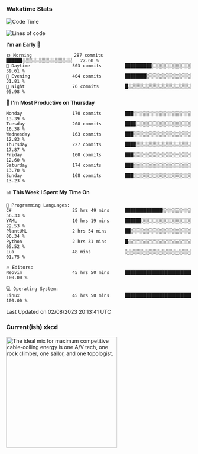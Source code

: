 ### Wakatime Stats
<!--START_SECTION:waka-->
![Code Time](http://img.shields.io/badge/Code%20Time-1%2C901%20hrs%2052%20mins-blue)

![Lines of code](https://img.shields.io/badge/From%20Hello%20World%20I%27ve%20Written-774.0%20thousand%20lines%20of%20code-blue)

**I'm an Early 🐤** 

```text
🌞 Morning                287 commits         ██████░░░░░░░░░░░░░░░░░░░   22.60 % 
🌆 Daytime                503 commits         ██████████░░░░░░░░░░░░░░░   39.61 % 
🌃 Evening                404 commits         ████████░░░░░░░░░░░░░░░░░   31.81 % 
🌙 Night                  76 commits          █░░░░░░░░░░░░░░░░░░░░░░░░   05.98 % 
```
📅 **I'm Most Productive on Thursday** 

```text
Monday                   170 commits         ███░░░░░░░░░░░░░░░░░░░░░░   13.39 % 
Tuesday                  208 commits         ████░░░░░░░░░░░░░░░░░░░░░   16.38 % 
Wednesday                163 commits         ███░░░░░░░░░░░░░░░░░░░░░░   12.83 % 
Thursday                 227 commits         ████░░░░░░░░░░░░░░░░░░░░░   17.87 % 
Friday                   160 commits         ███░░░░░░░░░░░░░░░░░░░░░░   12.60 % 
Saturday                 174 commits         ███░░░░░░░░░░░░░░░░░░░░░░   13.70 % 
Sunday                   168 commits         ███░░░░░░░░░░░░░░░░░░░░░░   13.23 % 
```


📊 **This Week I Spent My Time On** 

```text
💬 Programming Languages: 
C#                       25 hrs 49 mins      ██████████████░░░░░░░░░░░   56.33 % 
YAML                     10 hrs 19 mins      ██████░░░░░░░░░░░░░░░░░░░   22.53 % 
PlantUML                 2 hrs 54 mins       ██░░░░░░░░░░░░░░░░░░░░░░░   06.34 % 
Python                   2 hrs 31 mins       █░░░░░░░░░░░░░░░░░░░░░░░░   05.52 % 
Lua                      48 mins             ░░░░░░░░░░░░░░░░░░░░░░░░░   01.75 % 

🔥 Editors: 
Neovim                   45 hrs 50 mins      █████████████████████████   100.00 % 

💻 Operating System: 
Linux                    45 hrs 50 mins      █████████████████████████   100.00 % 
```


 Last Updated on 02/08/2023 20:13:41 UTC
<!--END_SECTION:waka-->

### Current(ish) xkcd
<a id="xkcd-a" title="The ideal mix for maximum competitive cable-coiling energy is one A/V tech, one rock climber, one sailor, and one topologist." href="https://www.xkcd.com" target="_blank">
        <img align="center" id="xkcd-img" src="https://imgs.xkcd.com/comics/how_to_coil_a_cable.png" alt="The ideal mix for maximum competitive cable-coiling energy is one A/V tech, one rock climber, one sailor, and one topologist." height=300 />
</a>
